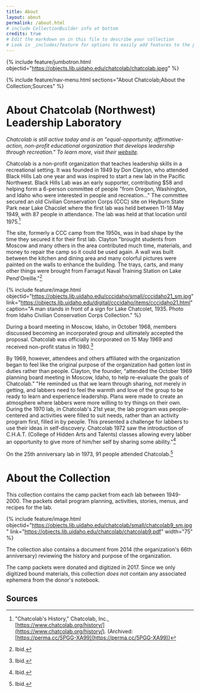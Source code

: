 ```yaml
---
title: About
layout: about
permalink: /about.html
# include CollectionBuilder info at bottom
credits: true
# Edit the markdown on in this file to describe your collection
# Look in _includes/feature for options to easily add features to the page
---
```


{% include feature/jumbotron.html objectid="https://objects.lib.uidaho.edu/chatcolab/chatcolab.jpeg" %} 

{% include feature/nav-menu.html sections="About Chatcolab;About the Collection;Sources" %} 

# About Chatcolab (Northwest) Leadership Laboratory

*Chatcolab is still active today and is an "equal-opportunity, affirmative-action, non-profit educational organization that develops leadership through recreation." To learn more, visit their [website](https://www.chatcolab.org/).*

Chatcolab is a non-profit organization that teaches leadership skills in a recreational setting. It was founded in 1949 by Don Clayton, who attended Black Hills Lab one year and was inspired to start a new lab in the Pacific Northwest. Black Hills Lab was an early supporter, contributing $58 and helping form a 6-person committee of people "from Oregon, Washington, and Idaho who were interested in people and recreation..." The committee secured an old Civilian Conservation Corps (CCC) site on Heyburn State Park near Lake Chacolet where the first lab was held between 11-18 May 1949, with 87 people in attendance. The lab was held at that location until 1975.[^1]

The site, formerly a CCC camp from the 1950s, was in bad shape by the time they secured it for their first lab. Clayton "brought students from Moscow and many others in the area contributed much time, materials, and money to repair the camp so it could be used again. A wall was built between the kitchen and dining area and many colorful pictures were painted on the walls to enhance the building. The trays, carts, and many other things were brought from Farragut Naval Training Station on Lake Pend'Oreille."[^2]

{% include feature/image.html objectid="https://objects.lib.uidaho.edu/cccidaho/small/cccidaho21_sm.jpg" link="https://objects.lib.uidaho.edu/digital/cccidaho/items/cccidaho21.html" caption="A man stands in front of a sign for Lake Chatcolet, 1935. Photo from Idaho Civilian Conservation Corps Collection." %}

During a board meeting in Moscow, Idaho, in October 1968, members discussed becoming an incorporated group and ultimately accepted the proposal. Chatcolab was officially incorporated on 15 May 1969 and received non-profit status in 1980.[^3]

By 1969, however, attendees and others affiliated with the organization began to feel like the original purpose of the organization had gotten lost in duties rather than people. Clayton, the founder, "attended the October 1969 planning board meeting in Moscow, Idaho, to help re-evaluate the goals of Chatcolab." "He reminded us that we learn through sharing, not merely in getting, and labbers need to feel the warmth and love of the group to be ready to learn and experience leadership. Plans were made to create an atmosphere where labbers were more willing to try things on their own. During the 1970 lab, in Chatcolab's 21st year, the lab program was people-centered and activities were filled to suit needs, rather than an activity program first, filled in by people. This presented a challenge for labbers to use their ideas in self-discovery. Chatcolab 1972 saw the introduction of C.H.A.T. (College of Hidden Arts and Talents) classes allowing every labber an opportunity to give more of him/her self by sharing some ability."[^4]

On the 25th anniversary lab in 1973, 91 people attended Chatcolab.[^5]


# About the Collection

This collection contains the camp packet from each lab between 1949-2000. The packets detail program planning, activities, stories, menus, and recipes for the lab. 

{% include feature/image.html objectid="https://objects.lib.uidaho.edu/chatcolab/small/chatcolab9_sm.jpg" link="https://objects.lib.uidaho.edu/chatcolab/chatcolab9.pdf" width="75" %}

The collection also contains a document from 2014 (the organization's 66th anniversary) reviewing the history and purpose of the organization.

The camp packets were donated and digitized in 2017. Since we only digitized bound materials, this collection *does not* contain any associated ephemera from the donor's notebook.

## Sources
[^1]: "Chatcolab's History," Chatcolab, Inc., [https://www.chatcolab.org/history/](https://www.chatcolab.org/history/). (Archived: [https://perma.cc/5PGG-XA99](https://perma.cc/5PGG-XA99))
[^2]: Ibid.
[^3]: Ibid.
[^4]: Ibid.
[^5]: Ibid.





